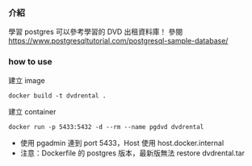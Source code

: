 ### 介紹

學習 postgres 可以參考學習的 DVD 出租資料庫！
參閱 https://www.postgresqltutorial.com/postgresql-sample-database/

### how to use

建立 image

```
docker build -t dvdrental .
```

建立 container

```
docker run -p 5433:5432 -d --rm --name pgdvd dvdrental
```

- 使用 pgadmin 連到 port 5433，Host 使用 host.docker.internal
- 注意：Dockerfile 的 postgres 版本，最新版無法 restore dvdrental.tar

